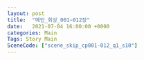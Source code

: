 ```yaml
---
layout: post
title:  "메인_회상_001~012장"
date:   2021-07-04 16:00:00 +0000
categories: Main
Tags: Story Main
SceneCode: ["scene_skip_cp001-012_q1_s10"]
---
```

